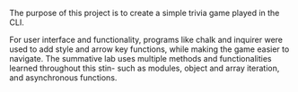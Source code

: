The purpose of this project is to create a simple trivia game played in the CLI.

For user interface and functionality, programs like chalk and inquirer were used to add style and arrow key functions, while making the game easier to navigate.
The summative lab uses multiple methods and functionalities learned throughout this stin- such as modules, object and array iteration, and asynchronous functions.